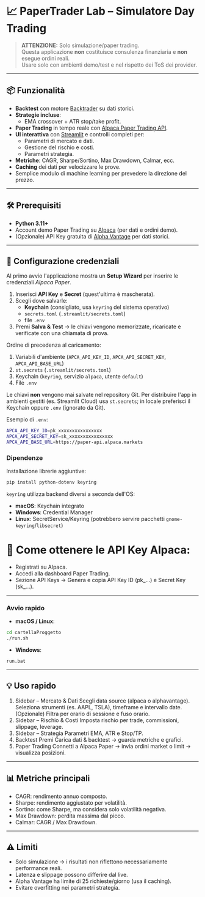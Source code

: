 # 📈 PaperTrader Lab – Simulatore Day Trading

> **ATTENZIONE:** Solo simulazione/paper trading.  
> Questa applicazione **non** costituisce consulenza finanziaria e **non** esegue ordini reali.  
> Usare solo con ambienti demo/test e nel rispetto dei ToS dei provider.

---

## 📦 Funzionalità

- **Backtest** con motore [Backtrader](https://www.backtrader.com/) su dati storici.
- **Strategie incluse**:
  - EMA crossover + ATR stop/take profit.
- **Paper Trading** in tempo reale con [Alpaca Paper Trading API](https://alpaca.markets/).
- **UI interattiva** con [Streamlit](https://streamlit.io/) e controlli completi per:
  - Parametri di mercato e dati.
  - Gestione del rischio e costi.
  - Parametri strategia.
- **Metriche**: CAGR, Sharpe/Sortino, Max Drawdown, Calmar, ecc.
- **Caching** dei dati per velocizzare le prove.
- Semplice modulo di machine learning per prevedere la direzione del prezzo.

---

## 🛠 Prerequisiti

- **Python 3.11+**
- Account demo Paper Trading su [Alpaca](https://alpaca.markets/) (per dati e ordini demo).
- (Opzionale) API Key gratuita di [Alpha Vantage](https://www.alphavantage.co/) per dati storici.

---

## 🔑 Configurazione credenziali

Al primo avvio l'applicazione mostra un **Setup Wizard** per inserire le credenziali *Alpaca Paper*.

1. Inserisci **API Key** e **Secret** (quest'ultima è mascherata).
2. Scegli dove salvarle:
   - **Keychain** (consigliato, usa `keyring` del sistema operativo)
   - `secrets.toml` (`.streamlit/secrets.toml`)
   - file `.env`
3. Premi **Salva & Test** → le chiavi vengono memorizzate, ricaricate e verificate con una chiamata di prova.

Ordine di precedenza al caricamento:
1. Variabili d'ambiente (`APCA_API_KEY_ID`, `APCA_API_SECRET_KEY`, `APCA_API_BASE_URL`)
2. `st.secrets` (`.streamlit/secrets.toml`)
3. Keychain (`keyring`, servizio `alpaca`, utente `default`)
4. File `.env`

Le chiavi **non** vengono mai salvate nel repository Git. Per distribuire l'app in ambienti gestiti (es. Streamlit Cloud) usa `st.secrets`; in locale preferisci il Keychain oppure `.env` (ignorato da Git).

Esempio di `.env`:

```bash
APCA_API_KEY_ID=pk_xxxxxxxxxxxxxxxx
APCA_API_SECRET_KEY=sk_xxxxxxxxxxxxxxxx
APCA_API_BASE_URL=https://paper-api.alpaca.markets
```

### Dipendenze

Installazione librerie aggiuntive:

```bash
pip install python-dotenv keyring
```

`keyring` utilizza backend diversi a seconda dell'OS:

- **macOS**: Keychain integrato
- **Windows**: Credential Manager
- **Linux**: SecretService/Keyring (potrebbero servire pacchetti `gnome-keyring`/`libsecret`)

# 📌 Come ottenere le API Key Alpaca:

- Registrati su Alpaca.
- Accedi alla dashboard Paper Trading.
- Sezione API Keys → Genera e copia API Key ID (pk_...) e Secret Key (sk_...).

---

### Avvio rapido

- **macOS / Linux**:

```bash
cd cartellaProggetto
./run.sh
```

- **Windows**:

```bash
run.bat
```

---

## 💡 Uso rapido

1. Sidebar – Mercato & Dati
    Scegli data source (alpaca o alphavantage).
    Seleziona strumenti (es. AAPL, TSLA), timeframe e intervallo date.
    (Opzionale) Filtra per orario di sessione e fuso orario.
2. Sidebar – Rischio & Costi
    Imposta rischio per trade, commissioni, slippage, leverage.
3. Sidebar – Strategia
    Parametri EMA, ATR e Stop/TP.
4. Backtest
    Premi Carica dati & backtest → guarda metriche e grafici.
5. Paper Trading
    Connetti a Alpaca Paper → invia ordini market o limit → visualizza posizioni.

---

## 📊 Metriche principali

- CAGR: rendimento annuo composto.
- Sharpe: rendimento aggiustato per volatilità.
- Sortino: come Sharpe, ma considera solo volatilità negativa.
- Max Drawdown: perdita massima dal picco.
- Calmar: CAGR / Max Drawdown.

---

## ⚠️ Limiti

- Solo simulazione → i risultati non riflettono necessariamente performance reali.
- Latenza e slippage possono differire dal live.
- Alpha Vantage ha limite di 25 richieste/giorno (usa il caching).
- Evitare overfitting nei parametri strategia.
